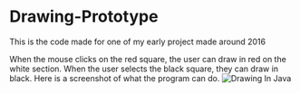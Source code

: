 # Drawing-Prototype
This is the code made for one of my early project made around 2016

When the mouse clicks on the red square, the user can draw in red on the white section.</break> 
When the user selects the black square, they can draw in black.</break>
</break>
Here is a screenshot of what the program can do.
![Drawing In Java](https://github.com/CharlesCastelot/Drawing-Prototype/assets/89413211/17d6a752-5dbc-401a-af04-073d673b4ae7)
